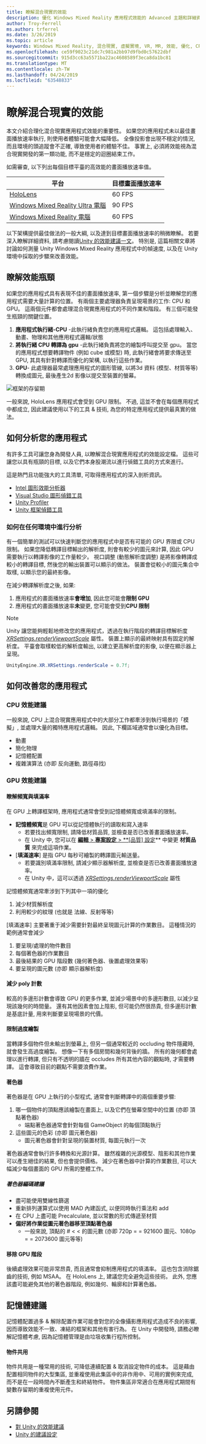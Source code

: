 ```yaml
---
title: 瞭解混合現實的效能
description: 優化 Windows Mixed Reality 應用程式效能的 Advanced 主題和詳細資料
author: Troy-Ferrell
ms.author: trferrel
ms.date: 3/26/2019
ms.topic: article
keywords: Windows Mixed Reality, 混合現實, 虛擬實境, VR, MR, 效能, 優化, CPU, GPU
ms.openlocfilehash: ce59f9023c21dc7c981a2bb97d9fbd0c57622dbf
ms.sourcegitcommit: 915d3cc63a5571ba22ac4608589f3eca8da1bc81
ms.translationtype: MT
ms.contentlocale: zh-TW
ms.lasthandoff: 04/24/2019
ms.locfileid: "63548833"
---
```

# <a name="understanding-performance-for-mixed-reality"></a>瞭解混合現實的效能

本文介紹合理化混合現實應用程式效能的重要性。  如果您的應用程式未以最佳畫面播放速率執行, 則使用者體驗可能會大幅降低。 全像投影會出現不穩定的情況, 而且環境的頭追蹤會不正確, 導致使用者的體驗不佳。 事實上, 必須將效能視為混合現實開發的第一類功能, 而不是穩定的迴圈結束工作。

如需審查, 以下列出每個目標平臺的高效能的畫面播放速率值。

| 平台 | 目標畫面播放速率 |
|----------|-------------------|
| [HoloLens](hololens-hardware-details.md) | 60 FPS |
| [Windows Mixed Reality Ultra 電腦](immersive-headset-hardware-details.md) | 90 FPS |
| [Windows Mixed Reality 電腦](immersive-headset-hardware-details.md) | 60 FPS |

以下架構提供最佳做法的一般大綱, 以及達到目標畫面播放速率的稍微瞭解。 若要深入瞭解詳細資料, 請考慮閱讀[Unity 的效能建議一文](performance-recommendations-for-unity.md)。 特別是, 這篇相關文章將討論如何測量 Unity Windows Mixed Reality 應用程式中的幀速度, 以及在 Unity 環境中採取的步驟來改善效能。

## <a name="understanding-performance-bottlenecks"></a>瞭解效能瓶頸

如果您的應用程式具有表現不佳的畫面播放速率, 第一個步驟是分析並瞭解您的應用程式需要大量計算的位置。 有兩個主要處理器負責呈現場景的工作: CPU 和 GPU。 這兩個元件都會處理混合現實應用程式的不同作業和階段。 有三個可能發生瓶頸的關鍵位置。 

1. **應用程式執行緒-CPU** -此執行緒負責您的應用程式邏輯。 這包括處理輸入、動畫、物理和其他應用程式邏輯/狀態
2. **將執行緒 CPU 轉譯為 gpu** -此執行緒負責將您的繪製呼叫提交至 gpu。 當您的應用程式想要轉譯物件 (例如 cube 或模型) 時, 此執行緒會將要求傳送至 GPU, 其具有針對轉譯而優化的架構, 以執行這些作業。
3. **GPU**- 
   此處理器最常處理應用程式的圖形管線, 以將3d 資料 (模型、材質等等) 轉換成圖元, 最後產生2d 影像以提交至裝置的螢幕。

![框架的存留期](images/lifetime-of-a-frame.png)

一般來說, HoloLens 應用程式會受到 GPU 限制。 不過, 這並不會在每個應用程式中都成立, 因此建議使用以下的工具 & 技術, 為您的特定應用程式提供最真實的做法。

## <a name="how-to-analyze-your-application"></a>如何分析您的應用程式

有許多工具可讓您身為開發人員, 以瞭解混合現實應用程式的效能設定檔。 這些可讓您以具有瓶頸的目標, 以及它們本身股潮流以進行偵錯工具的方式來進行。

這是熱門且功能強大的工具清單, 可取得應用程式的深入剖析資訊。
- [Intel 圖形效能分析器](https://software.intel.com/gpa)
- [Visual Studio 圖形偵錯工具](https://docs.microsoft.com/visualstudio/debugger/graphics/visual-studio-graphics-diagnostics?view=vs-2017)
- [Unity Profiler](https://docs.unity3d.com/Manual/Profiler.html)
- [Unity 框架偵錯工具](https://docs.unity3d.com/Manual/FrameDebugger.html)

### <a name="how-to-profile-in-any-environment"></a>如何在任何環境中進行分析

有一個簡單的測試可以快速判斷您的應用程式中是否有可能的 GPU 界限或 CPU 限制。 如果您降低轉譯目標輸出的解析度, 則會有較少的圖元來計算, 因此 GPU 需要執行以轉譯影像的工作量較少。 視口調整 (動態解析度調整) 是將影像轉譯成較小的轉譯目標, 然後您的輸出裝置可以顯示的做法。 裝置會從較小的圖元集合中取樣, 以顯示您的最終影像。

在減少轉譯解析度之後, 如果:
1) 應用程式的畫面播放速率**會增加**, 因此您可能會**限制 GPU**
1) 應用程式的畫面播放速率**未**變更, 您可能會受到**CPU 限制**

>[!NOTE]
>Unity 讓您能夠輕鬆地修改您的應用程式，透過在執行階段的轉譯目標解析度 *[XRSettings.renderViewportScale](https://docs.unity3d.com/ScriptReference/XR.XRSettings-renderViewportScale.html)* 屬性。 裝置上顯示的最終映射具有固定的解析度。 平臺會取樣較低的解析度輸出, 以建立更高解析度的影像, 以便在顯示器上呈現。 
>
>```CS
>UnityEngine.XR.XRSettings.renderScale = 0.7f;
>```

## <a name="how-to-improve-your-application"></a>如何改善您的應用程式

### <a name="cpu-performance-recommendations"></a>CPU 效能建議

一般來說, CPU 上混合現實應用程式中的大部分工作都牽涉到執行場景的「模擬」, 並處理大量的獨特應用程式邏輯。 因此, 下欄區域通常會以優化為目標。

- 動畫
- 簡化物理
- 記憶體配置
- 複雜演算法 (亦即 反向運動, 路徑尋找)

### <a name="gpu-performance-recommendations"></a>GPU 效能建議

#### <a name="understanding-bandwidth-vs-fill-rate"></a>瞭解頻寬與填滿率
在 GPU 上轉譯框架時, 應用程式通常會受到記憶體頻寬或填滿率的限制。

- **記憶體頻寬**是 GPU 可以從記憶體執行的讀取和寫入速率
    - 若要找出頻寬限制, 請降低材質品質, 並檢查是否已改善畫面播放速率。
    - 在 Unity 中, 您可以在 [**編輯** > **專案設定** >  **[品質] 設定](https://docs.unity3d.com/Manual/class-QualitySettings.html)** 中變更 **材質品質** 來完成這項作業。
- [**填滿速率**] 是指 GPU 每秒可繪製的轉譯圖元輸送量。
    - 若要識別填滿率限制, 請減少顯示器解析度, 並檢查是否已改善畫面播放速率。 
    - 在 Unity 中，這可以透過 *[XRSettings.renderViewportScale](https://docs.unity3d.com/ScriptReference/XR.XRSettings-renderViewportScale.html)* 屬性

記憶體頻寬通常牽涉到下列其中一項的優化
1) 減少材質解析度
2) 利用較少的紋理 (也就是 法線、反射等等)

[填滿速率] 主要著重于減少需要針對最終呈現圖元計算的作業數目。 這種情況的範例通常會減少
1) 要呈現/處理的物件數目
2) 每個著色器的作業數目
3) 最後結果的 GPU 階段數 (幾何著色器、後置處理效果等)
4) 要呈現的圖元數 (亦即 顯示器解析度)

#### <a name="reduce-poly-count"></a>減少 poly 計數
較高的多邊形計數會導致 GPU 的更多作業, 並減少場景中的多邊形數目, 以減少呈現該幾何的時間量。 還有其他因素會加上陰影, 但可能仍然很昂貴, 但多邊形計數是基底計量, 用來判斷要呈現場景的代價。

#### <a name="limit-overdraw"></a>限制過度繪製

當轉譯多個物件但未輸出到螢幕上, 但另一個通常較近的 occluding 物件隱藏時, 就會發生高過度繪製。 想像一下有多個房間和幾何背後的牆。 所有的幾何都會處理以進行轉譯, 但只有不透明的牆在 occludes 所有其他內容的觀點時, 才需要轉譯。 這會導致目前的觀點不需要浪費作業。

#### <a name="shaders"></a>著色器

著色器是在 GPU 上執行的小型程式, 通常會判斷轉譯中的兩個重要步驟:
1) 哪一個物件的頂點應該繪製在畫面上, 以及它們在螢幕空間中的位置 (亦即 頂點著色器)
    - 端點著色器通常會針對每個 GameObject 的每個頂點執行
2) 這些圖元的色彩 (亦即 圖元著色器)
    - 圖元著色器會針對呈現的裝置材質, 每圖元執行一次

著色器通常會執行許多轉換和光源計算。 雖然複雜的光源模型、陰影和其他作業可以產生絕佳的結果, 但也會提供價格。 減少在著色器中計算的作業數目, 可以大幅減少每個畫面的 GPU 所需的整體工作。

##### <a name="shader-coding-recommendations"></a>著色器編碼建議

- 盡可能使用雙線性篩選
- 重新排列運算式以使用 MAD 內建函式, 以便同時執行乘法和 add
- 在 CPU 上盡可能 Precalculate, 並以常數的形式傳遞至材質
- **偏好將作業從圖元著色器移至頂點著色器**
    - 一般來說, 頂點的 # < < 的圖元數 (亦即 720p = = 921600 圖元、1080p = = 2073600 圖元等等)

#### <a name="remove-gpu-stages"></a>移除 GPU 階段
後續處理效果可能非常昂貴, 而且通常會抑制應用程式的填滿率。 這也包含消除鋸齒的技術, 例如 MSAA。 在 HoloLens 上, 建議您完全避免這些技術。 此外, 您應該盡可能避免其他的著色器階段, 例如幾何、輪廓和計算著色器。

## <a name="memory-recommendations"></a>記憶體建議
記憶體配置過多 & 解除配置作業可能會對您的全像攝影應用程式造成不良的影響, 因而導致效能不一致、凍結的框架和其他有害行為。 在 Unity 中開發時, 請務必瞭解記憶體考慮, 因為記憶體管理是由垃圾收集行程所控制。

#### <a name="object-pooling"></a>物件共用

物件共用是一種常用的技術, 可降低連續配置 & 取消設定物件的成本。 這是藉由配置相同物件的大型集區, 並重複使用此集區中的非作用中、可用的實例來完成, 而不是在一段時間內不斷產生和終結物件。 物件集區非常適合在應用程式期間有變數存留期的重複使用元件。

## <a name="see-also"></a>另請參閱
- [對 Unity 的效能建議](performance-recommendations-for-unity.md)
- [Unity 的建議設定](recommended-settings-for-unity.md)
